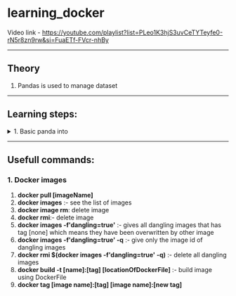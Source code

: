 # learning_docker

Video link - https://youtube.com/playlist?list=PLeo1K3hjS3uvCeTYTeyfe0-rN5r8zn9rw&si=FuaETf-FVcr-nhBy

---

## Theory
1. Pandas is used to manage dataset
---

## Learning steps:
<details> <summary>
1. Basic panda into
   
</summary>

   1. Create newyork weather folder download nyc_weather.csv
   2. Created pandas_intro jupyter file
   3. installed pandas using pip3 install pandas
   4. Read the jupyter files to get detailed explaination
</details>

---

## Usefull commands:
### 1. Docker images
   1. **docker pull [imageName]**
   2. **docker images** :- see the list of images
   3.  **docker image rm**: delete image
   4.  **docker rmi**:- delete image
   5.  **docker images -f'dangling=true'** :- gives all dangling images that has tag [none] which means they have been overwritten by other image
   6.  **docker images -f'dangling=true' -q** :- give only the image id of dangling images
   7.  **docker rmi $(docker images -f'dangling=true' -q)** :- delete all dangling images
   8. **docker build -t [name]:[tag] [locationOfDockerFile]** :- build image using DockerFile
   9. **docker tag [image name]:[tag] [image name]:[new tag]**
   

  



